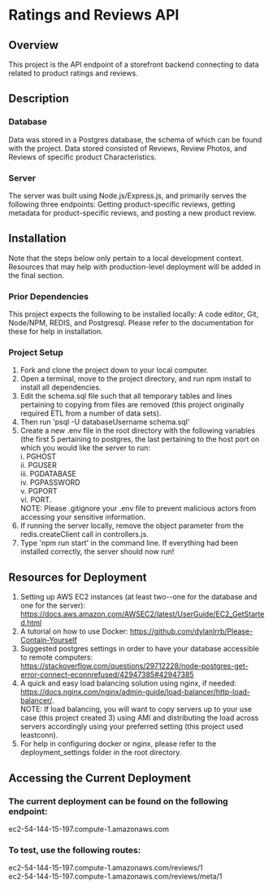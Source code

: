 # Ratings and Reviews API
## Overview
This project is the API endpoint of a storefront backend connecting to data related to product ratings and reviews. 
## Description
### Database
Data was stored in a Postgres database, the schema of which can be found with the project. Data stored consisted of Reviews, Review Photos, and Reviews of specific product Characteristics. 
### Server
The server was built using Node.js/Express.js, and primarily serves the following three endpoints: Getting product-specific reviews, getting metadata for product-specific reviews, and posting a new product review.
## Installation
Note that the steps below only pertain to a local development context. Resources that may help with production-level deployment will be added in the final section.
### Prior Dependencies
This project expects the following to be installed locally: A code editor, Git, Node/NPM, REDIS, and Postgresql. Please refer to the documentation for these for help in installation.
### Project Setup
1. Fork and clone the project down to your local computer.
2. Open a terminal, move to the project directory, and run npm install to install all dependencies.
3. Edit the schema.sql file such that all temporary tables and lines pertaining to copying from files are removed (this project originally required ETL from a number of data sets). 
4. Then run 'psql -U databaseUsername schema.sql'
5. Create a new .env file in the root directory with the following variables (the first 5 pertaining to postgres, the last pertaining to the host port on which you would like the server to run: <br />
  i. PGHOST <br />
  ii. PGUSER <br />
  iii. PGDATABASE <br />
  iv. PGPASSWORD <br />
  v. PGPORT <br />
  vi. PORT. <br />
NOTE: Please .gitignore your .env file to prevent malicious actors from accessing your sensitive information.
6. If running the server locally, remove the object parameter from the redis.createClient call in controllers.js.
7. Type 'npm run start' in the command line. If everything had been installed correctly, the server should now run!
## Resources for Deployment
1. Setting up AWS EC2 instances (at least two--one for the database and one for the server): https://docs.aws.amazon.com/AWSEC2/latest/UserGuide/EC2_GetStarted.html
2. A tutorial on how to use Docker: https://github.com/dylanlrrb/Please-Contain-Yourself
3. Suggested postgres settings in order to have your database accessible to remote computers: https://stackoverflow.com/questions/29712228/node-postgres-get-error-connect-econnrefused/42947385#42947385
4. A quick and easy load balancing solution using nginx, if needed: https://docs.nginx.com/nginx/admin-guide/load-balancer/http-load-balancer/. <br />
NOTE: If load balancing, you will want to copy servers up to your use case (this project created 3) using AMI and distributing the load across servers accordingly using your preferred setting (this project used leastconn).
5. For help in configuring docker or nginx, please refer to the deployment_settings folder in the root directory.
## Accessing the Current Deployment
### The current deployment can be found on the following endpoint:
ec2-54-144-15-197.compute-1.amazonaws.com
### To test, use the following routes:
ec2-54-144-15-197.compute-1.amazonaws.com/reviews/1 <br />
ec2-54-144-15-197.compute-1.amazonaws.com/reviews/meta/1
